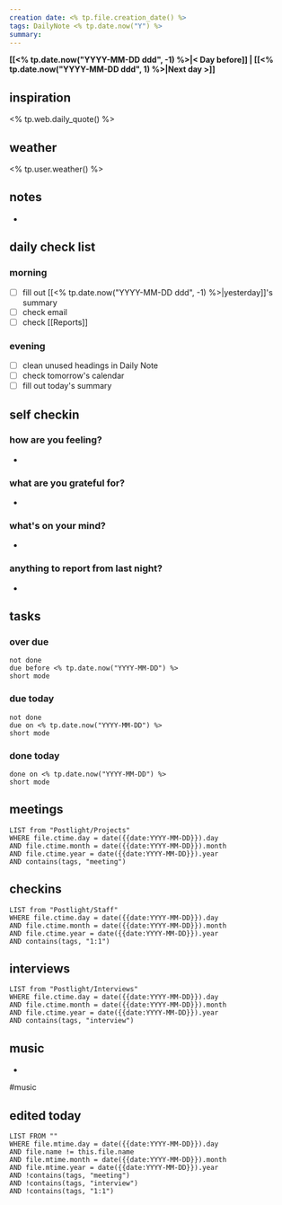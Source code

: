 ```yaml
---
creation date: <% tp.file.creation_date() %>
tags: DailyNote <% tp.date.now("Y") %>
summary:
---
```

**[[<% tp.date.now("YYYY-MM-DD ddd", -1) %>|< Day before]] | [[<% tp.date.now("YYYY-MM-DD ddd", 1) %>|Next day >]]**

## inspiration
<% tp.web.daily_quote() %>

## weather
<% tp.user.weather() %>

## notes
- 

## daily check list
### morning
- [ ] fill out [[<% tp.date.now("YYYY-MM-DD ddd", -1) %>|yesterday]]'s summary
- [ ] check email
- [ ] check [[Reports]]
### evening
- [ ] clean unused headings in Daily Note
- [ ] check tomorrow's calendar
- [ ] fill out today's summary

## self checkin
### how are you feeling? 
- 
### what are you grateful for? 
- 
### what's on your mind?
- 
### anything to report from last night?
- 

## tasks
### over due
```tasks
not done
due before <% tp.date.now("YYYY-MM-DD") %>
short mode
```

### due today
```tasks
not done
due on <% tp.date.now("YYYY-MM-DD") %>
short mode
```

### done today
```tasks
done on <% tp.date.now("YYYY-MM-DD") %>
short mode
```

## meetings
```dataview
LIST from "Postlight/Projects"
WHERE file.ctime.day = date({{date:YYYY-MM-DD}}).day
AND file.ctime.month = date({{date:YYYY-MM-DD}}).month
AND file.ctime.year = date({{date:YYYY-MM-DD}}).year
AND contains(tags, "meeting")
```

## checkins
```dataview
LIST from "Postlight/Staff"
WHERE file.ctime.day = date({{date:YYYY-MM-DD}}).day
AND file.ctime.month = date({{date:YYYY-MM-DD}}).month
AND file.ctime.year = date({{date:YYYY-MM-DD}}).year
AND contains(tags, "1:1")
```

## interviews
```dataview
LIST from "Postlight/Interviews"
WHERE file.ctime.day = date({{date:YYYY-MM-DD}}).day
AND file.ctime.month = date({{date:YYYY-MM-DD}}).month
AND file.ctime.year = date({{date:YYYY-MM-DD}}).year
AND contains(tags, "interview")
```

## music
- 
#music

## edited today
```dataview
LIST FROM ""
WHERE file.mtime.day = date({{date:YYYY-MM-DD}}).day 
AND file.name != this.file.name
AND file.mtime.month = date({{date:YYYY-MM-DD}}).month 
AND file.mtime.year = date({{date:YYYY-MM-DD}}).year
AND !contains(tags, "meeting")
AND !contains(tags, "interview")
AND !contains(tags, "1:1")
```

